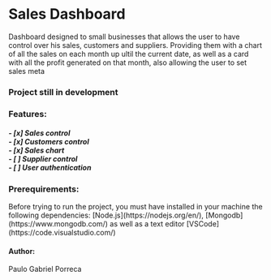 <h1>Sales Dashboard</h1>
<p>Dashboard designed to small businesses that allows the user to have control over his sales, customers and suppliers. Providing them with a chart of all the sales on each month up ultil the current date, as well as a card with all the profit generated on that month, also allowing the user to set sales meta</p>

<h3>Project still in development</h3>

<h3>Features: <h5>
- [x] Sales control
  <br>
- [x] Customers control
  <br>
- [x] Sales chart
  <br>
- [ ] Supplier control
  <br>
- [ ] User authentication
  <br>




<h3>Prerequirements:</h3>
<p>Before trying to run the project, you must have installed in your machine the following dependencies:
[Node.js](https://nodejs.org/en/), [Mongodb](https://www.mongodb.com/) as well as a text editor [VSCode](https://code.visualstudio.com/)</p>

<h4>Author:</h4>
Paulo Gabriel Porreca
